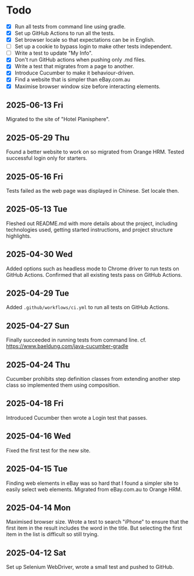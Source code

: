 # Todo
- [x] Run all tests from command line using gradle.
- [x] Set up GitHub Actions to run all the tests.
- [x] Set browser locale so that expectations can be in English.
- [ ] Set up a cookie to bypass login to make other tests independent.
- [ ] Write a test to update "My Info".
- [x] Don't run GitHub actions when pushing only .md files. 
- [x] Write a test that migrates from a page to another.
- [x] Introduce Cucumber to make it behaviour-driven.
- [x] Find a website that is simpler than eBay.com.au
- [x] Maximise browser window size before interacting elements.

## 2025-06-13 Fri
Migrated to the site of "Hotel Planisphere".

## 2025-05-29 Thu
Found a better website to work on so migrated from Orange HRM. Tested successful login only for starters.

## 2025-05-16 Fri
Tests failed as the web page was displayed in Chinese. Set locale then.

## 2025-05-13 Tue
Fleshed out README.md with more details about the project, including technologies used, getting started instructions, and project structure highlights.

## 2025-04-30 Wed
Added options such as headless mode to Chrome driver to run tests on GitHub Actions.
Confirmed that all existing tests pass on GitHub Actions.

## 2025-04-29 Tue
Added `.github/workflows/ci.yml` to run all tests on GitHub Actions.

## 2025-04-27 Sun
Finally succeeded in running tests from command line.
cf. https://www.baeldung.com/java-cucumber-gradle

## 2025-04-24 Thu
Cucumber prohibits step definition classes from extending another step class so implemented them using composition.

## 2025-04-18 Fri
Introduced Cucumber then wrote a Login test that passes.

## 2025-04-16 Wed
Fixed the first test for the new site.

## 2025-04-15 Tue
Finding web elements in eBay was so hard that I found a simpler site to easily select web elements.
Migrated from eBay.com.au to Orange HRM.

## 2025-04-14 Mon
Maximised browser size. 
Wrote a test to search "iPhone" to ensure that the first item in the result includes the word in the title. But selecting the first item in the list is difficult so still trying.

## 2025-04-12 Sat
Set up Selenium WebDriver, wrote a small test and pushed to GitHub.
